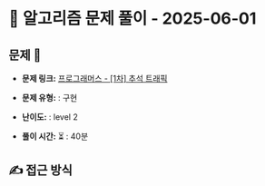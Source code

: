 # 📝 알고리즘 문제 풀이 - 2025-06-01

## 문제 📖

- **문제 링크:** [프로그래머스 - [1차] 추석 트래픽](https://school.programmers.co.kr/learn/courses/30/lessons/17676)

- **문제 유형:** : 구현

- **난이도:** : level 2

- **풀이 시간:** ⏳ : 40분

## ✍ 접근 방식
